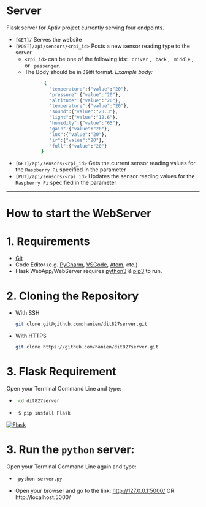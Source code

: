 # Server #
Flask server for Aptiv project currently serving four endpoints.

 - ```[GET]/``` Serves the website
 - ```[POST]/api/sensors/<rpi_id>``` Posts a new sensor reading type to the server
     * ```<rpi_id>``` can be one of the following ids: ``` driver``` , ``` back``` ,  ``` middle``` , or ``` passenger```.
    * The Body should be in ```JSON``` format.
    *Example body:* 
        ```sh
               {
                 "temperature":{"value":"20"},
                 "pressure":{"value":"20"},
                 "altitude":{"value":"20"},
                 "temperature":{"value":"20"},
                 "sound":{"value":"20.3"},
                 "light":{"value":"12.6"},
                 "humidity":{"value":"65"},
                 "gain":{"value":"20"},
                 "lux":{"value":"20"},
                 "ir":{"value":"20"},
                 "full":{"value":"20"}
              }
        ```
 - ```[GET]/api/sensors/<rpi_id>``` Gets the current sensor reading values for the `Raspberry Pi` specified in the parameter
 - ```[PUT]/api/sensors/<rpi_id>``` Updates the sensor reading values for the `Raspberry Pi` specified in the parameter
___

# How to start the WebServer #

# 1. Requirements

* [Git](https://git-scm.com/) 
* Code Editor (e.g. [PyCharm](https://www.jetbrains.com/pycharm/), [VSCode](https://code.visualstudio.com/),  [Atom](https://atom.io/), etc.)
* Flask WebApp/WebServer requires [python3](https://www.python.org/download/releases/3.0/) & [pip3](https://pip.pypa.io/en/stable/) to run.
# 2. Cloning the Repository
* With SSH
    ```bash
    git clone git@github.com:hanien/dit827server.git
    ```
* With HTTPS
    ```bash
    git clone https://github.com/hanien/dit827server.git
    ```
# 3. Flask Requirement
Open your Terminal Command Line and type:

* 
    ```sh
     cd dit827server
     ```
    
*
    ```sh
     $ pip install Flask
     ```
[![Flask](https://user-images.githubusercontent.com/33482142/70390201-35cd7680-19c9-11ea-8a9b-106eee4dd195.png)](http://flask.palletsprojects.com/en/1.1.x/)

# 3. Run the ```python``` server:
Open your Terminal Command Line again and type:

*
    ```sh
     python server.py
     ```
* Open your browser and go to the link: http://127.0.0.1:5000/ OR http://localhost:5000/

